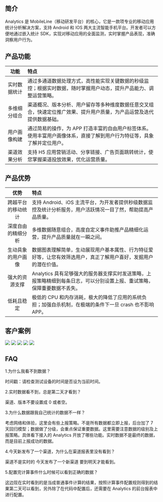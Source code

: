 ## 简介

Analytics 是 MobileLine（移动研发平台）的核心，它是一款项专业的移动应用统计分析解决方案，支持 Android 和 IOS 两大主流智能手机平台。开发者可以方便地通过嵌入统计 SDK，实现对移动应用的全面监测，实时掌握产品表现，准确洞察用户行为。


## 产品功能


| 功能 | 特点 | 
| :---: | :---- |
|实时数据统计|通过多通道数据处理方式，高性能实现关键数据的秒级监控；根据实时数据，随时掌握用户动态，提升产品能力、调整运营策略。|
|多维细分组合|渠道概况、版本分析、用户留存等多种维度数据任意交叉组合，快速定位推广效果、提升用户质量，为产品运营及迭代提供数据基础。|
|用户画像构建|通过简易的操作，为 APP 打造丰富的自由用户标签体系。使用丰富用户画像体系，直接了解到用户行为特征等，具象了解并定位用户。|
|渠道效果分析|支持 H5 应用营销活动、分享链接、广告页面跳转统计，使您掌握渠道投放效果，优化运营质量。|



## 产品优势

| 优势 | 特点 | 
| :---: | :---- |
| 跨越平台的移动统计 | 支持 Android、iOS 主流平台，为开发者提供秒级数据监控及统计分析服务，用户活跃情况一目了然，帮助提高产品质量。 | 
|深度自由的精细分析|多维数据随意组合，高度自定义事件助推产品精细化运营，提升产品质量就在一瞬之间。|
|生动具象的用户画像|数据图表理解简单，生动展现用户基本属性、行为特征爱好等，让您有效筛选用户，真正了解用户喜好，发掘用户的潜在价值。|
|强大的资源支撑| Analytics 具有足够强大的服务器支撑实时发送策略，上报策略精细到每条日志，可以分别设置上报、重试策略，保障重要数据不丢失。|
|低耗且稳定|极低的 CPU 和内存消耗，极大的降低了应用的系统负担；加强自杀机制，在极端的条件下一旦 crash 也不影响 APP。|

	


## 客户案例
![](https://mc.qcloudimg.com/static/img/6a14b2bf4218c17216b7bd4f196f8069/image.png)
![](https://mc.qcloudimg.com/static/img/77445b164ca54f5af4363630f692dc28/image.png)
![](https://mc.qcloudimg.com/static/img/88da4e26dd49b174417a683ed5b2a136/image.png)
![](https://mc.qcloudimg.com/static/img/0c2f1471c2aad61d4d137bc3d483c7aa/image.png)
![](https://mc.qcloudimg.com/static/img/8f1fc2c54ccab9361f90cb8fa3dc0f94/image.png)


## FAQ


1.为什么我看不到数据？

时间戳：请检查测试设备的时间是否设为当前时间。


2.实时数据看不到，总是第二天才看到？

渠道、版本不要设置成 0 或者空。


3.为什么数据跟我自己统计的数据不一样？

考虑网络和体验，这里会有些上报策略。不是所有数据都立即上报，后台加了 7 天回归模型；数据做了分级，会重点保证重要数据。这里需要注意数据的级别及上报策略。具体看下接入的 Analytics 开放了哪些功能。实时数据不是最终的数据，而是目前上报成功的数据。


4.今天新发布了一个渠道，为什么在渠道报表里没有看到？

渠道不是实时的  今天发布了一个新渠道 要到明天才能看到。


5.配置完计算事件什么时候可以看到正确的数据？

这边现在实时看到的是当成普通事件计算的结果，按照计算事件配置规则得到的结果第二天可以看到，另外除了在代码中配置后，还需要在 Analytics 的前台报表中进行配置。
